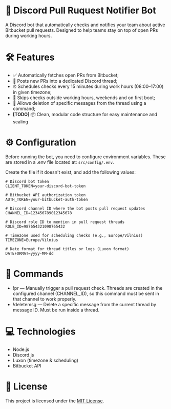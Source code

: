 # 🤖 Discord Pull Ruquest Notifier Bot

A Discord bot that automatically checks and notifies your team about active Bitbucket pull requests. Designed to help teams stay on top of open PRs during working hours.

# 🛠 Features

- ✅ Automatically fetches open PRs from Bitbucket;
- 📌 Posts new PRs into a dedicated Discord thread;
- ⏰ Schedules checks every 15 minutes during work hours (08:00–17:00) in given timezone;
- 🚫 Skips checks outside working hours, weekends and on first boot;
- 🧹 Allows deletion of specific messages from the thread using a command;
- **[TODO]** 📦 Clean, modular code structure for easy maintenance and scaling

# ⚙️ Configuration

Before running the bot, you need to configure environment variables. These are stored in a .env file located at: `src/config/.env`.

Create the file if it doesn't exist, and add the following values:

```env
# Discord bot token
CLIENT_TOKEN=your-discord-bot-token

# Bitbucket API authorization token
AUTH_TOKEN=your-bitbucket-auth-token

# Discord channel ID where the bot posts pull request updates
CHANNEL_ID=123456789012345678

# Discord role ID to mention in pull request threads
ROLE_ID=987654321098765432

# Timezone used for scheduling checks (e.g., Europe/Vilnius)
TIMEZONE=Europe/Vilnius

# Date format for thread titles or logs (Luxon format)
DATEFORMAT=yyyy-MM-dd
```

# 📝 Commands

- !pr — Manually trigger a pull request check. Threads are created in the configured channel (CHANNEL_ID), so this command must be sent in that channel to work properly.
- !deletemsg <messageId> — Delete a specific message from the current thread by message ID. Must be run inside a thread.

# 💻 Technologies

- Node.js
- Discord.js
- Luxon (timezone & scheduling)
- Bitbucket API

# 📄 License

This project is licensed under the [MIT License](./LICENSE).

